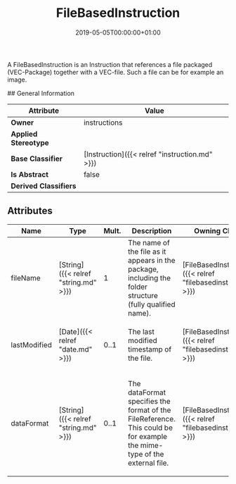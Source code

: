 ﻿---
title: FileBasedInstruction
toc: false
type: specs
date: "2019-05-05T00:00:00+01:00"
draft: false
menu_name: vec120

# Prev/next pager order (if `docs_section_pager` enabled in `params.toml`)
weight: 
---
<html>   <head>     </head>   <body>     <p> A FileBasedInstruction is an Instruction that references a file packaged (VEC-Package) together with a VEC-file. Such a file can be for example an image.      </p>  </body> </html>
## General Information

| Attribute               | Value |
|-------------------------|-------|
| **Owner**               | instructions |
| **Applied Stereotype**  |   |
| **Base Classifier**     | [Instruction]({{< relref "instruction.md" >}})<br/>  |
| **Is Abstract**         | false |
| **Derived Classifiers** |   |


## Attributes
|  Name  |  Type  |  Mult.  |  Description  |  Owning Classifier  |
|--------|--------|---------|---------------|--------------|
|fileName | [String]({{< relref "string.md" >}}) | 1 | <html>   <head>     </head>   <body> The name of the file as it appears in the package, including the folder structure (fully qualified name).</body> </html> | [FileBasedInstruction]({{< relref "filebasedinstruction.md" >}}) |
|lastModified | [Date]({{< relref "date.md" >}}) | 0..1 | <html><body><p>The last modified timestamp of the file.  </p></body></html> | [FileBasedInstruction]({{< relref "filebasedinstruction.md" >}}) |
|dataFormat | [String]({{< relref "string.md" >}}) | 0..1 | <html><body><p>The dataFormat specifies the format of the FileReference. This could be for example the mime-type of the external file.  </p></body></html> | [FileBasedInstruction]({{< relref "filebasedinstruction.md" >}}) |

